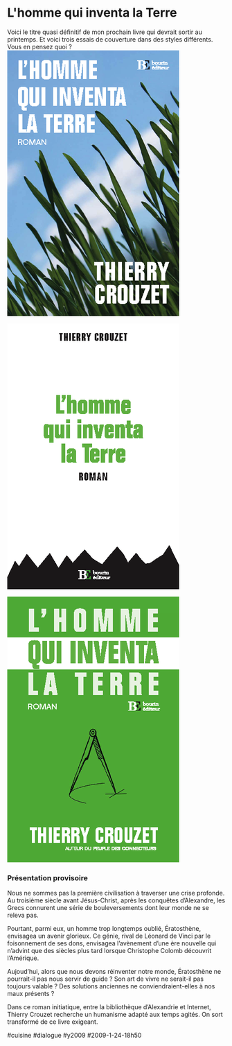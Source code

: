 # L'homme qui inventa la Terre

Voici le titre quasi définitif de mon prochain livre qui devrait sortir au printemps. Et voici trois essais de couverture dans des styles différents. Vous en pensez quoi ?
![betac1](_i/betac1.png)

![betac2](_i/betac2.png)

![betac3](_i/betac3.png)

### Présentation provisoire

Nous ne sommes pas la première civilisation à traverser une crise profonde. Au troisième siècle avant Jésus-Christ, après les conquêtes d’Alexandre, les Grecs connurent une série de bouleversements dont leur monde ne se releva pas.

Pourtant, parmi eux, un homme trop longtemps oublié, Ératosthène, envisagea un avenir glorieux. Ce génie, rival de Léonard de Vinci par le foisonnement de ses dons, envisagea l’avènement d’une ère nouvelle qui n’advint que des siècles plus tard lorsque Christophe Colomb découvrit l’Amérique.

Aujoud’hui, alors que nous devons réinventer notre monde, Ératosthène ne pourrait-il pas nous servir de guide ? Son art de vivre ne serait-il pas toujours valable ? Des solutions anciennes ne conviendraient-elles à nos maux présents ?

Dans ce roman initiatique, entre la bibliothèque d’Alexandrie et Internet, Thierry Crouzet recherche un humanisme adapté aux temps agités. On sort transformé de ce livre exigeant.



#cuisine #dialogue #y2009 #2009-1-24-18h50
